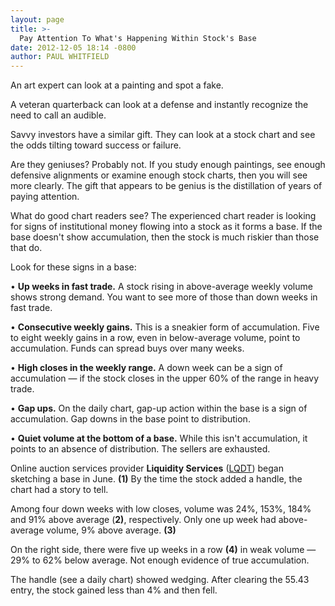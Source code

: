 ```yaml
---
layout: page
title: >-
  Pay Attention To What's Happening Within Stock's Base
date: 2012-12-05 18:14 -0800
author: PAUL WHITFIELD
---
```





An art expert can look at a painting and spot a fake.


A veteran quarterback can look at a defense and instantly recognize the need to call an audible.


Savvy investors have a similar gift. They can look at a stock chart and see the odds tilting toward success or failure.


Are they geniuses? Probably not. If you study enough paintings, see enough defensive alignments or examine enough stock charts, then you will see more clearly. The gift that appears to be genius is the distillation of years of paying attention.


What do good chart readers see? The experienced chart reader is looking for signs of institutional money flowing into a stock as it forms a base. If the base doesn't show accumulation, then the stock is much riskier than those that do.


Look for these signs in a base:


• **Up weeks in fast trade.** A stock rising in above-average weekly volume shows strong demand. You want to see more of those than down weeks in fast trade.


• **Consecutive weekly gains.** This is a sneakier form of accumulation. Five to eight weekly gains in a row, even in below-average volume, point to accumulation. Funds can spread buys over many weeks.


• **High closes in the weekly range.** A down week can be a sign of accumulation — if the stock closes in the upper 60% of the range in heavy trade.


• **Gap ups.** On the daily chart, gap-up action within the base is a sign of accumulation. Gap downs in the base point to distribution.


• **Quiet volume at the bottom of a base.** While this isn't accumulation, it points to an absence of distribution. The sellers are exhausted.


Online auction services provider **Liquidity Services** ([LQDT](https://research.investors.com/quote.aspx?symbol=LQDT)) began sketching a base in June. **(1)** By the time the stock added a handle, the chart had a story to tell.


Among four down weeks with low closes, volume was 24%, 153%, 184% and 91% above average (**2)**, respectively. Only one up week had above-average volume, 9% above average. **(3)**


On the right side, there were five up weeks in a row **(4)** in weak volume — 29% to 62% below average. Not enough evidence of true accumulation.


The handle (see a daily chart) showed wedging. After clearing the 55.43 entry, the stock gained less than 4% and then fell.




